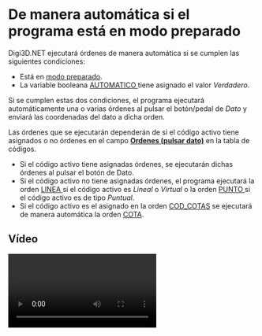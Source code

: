 # De manera automática si el programa está en modo preparado

Digi3D.NET ejecutará órdenes de manera automática si se cumplen las siguientes condiciones:

* Está en [modo preparado](modo-preparado.md).
* La variable booleana [AUTOMATICO ](../../../ventana-de-dibujo/variables/a/automatico.md)tiene asignado el valor _Verdadero_.

Si se cumplen estas dos condiciones, el programa ejecutará automáticamente una o varias órdenes al pulsar el botón/pedal de _Dato_ y enviará las coordenadas del dato a dicha orden.

Las órdenes que se ejecutarán dependerán de si el código activo tiene asignados o no órdenes en el campo [**Ordenes (pulsar dato)**](../../../../editor-de-tablas-de-codigos/pestanas/codigos/propiedades-del-codigo.md#ordenes-pulsar-dato) en la tabla de códigos.

* Si el código activo tiene asignadas órdenes, se ejecutarán dichas órdenes al pulsar el botón de Dato.
* Si el código activo no tiene asignadas órdenes, el programa ejecutará la orden [LINEA ](../../../ventana-de-dibujo/ordenes/l/linea.md)si el código activo es _Lineal_ o _Virtual_ o la orden [PUNTO ](../../../ventana-de-dibujo/ordenes/p/punto.md)si el código activo es de tipo _Puntual_.
* Si el código activo es el asignado en la orden [COD_COTAS](../../../ventana-de-dibujo/ordenes/c/cod-cotas.md) se ejecutará de manera automática la orden [COTA](../../../ventana-de-dibujo/ordenes/c/cota.md).

## Vídeo

![](https://digi21.blob.core.windows.net/videos-ayuda/ejecutando_ordenes_manera_automatica.mp4)
